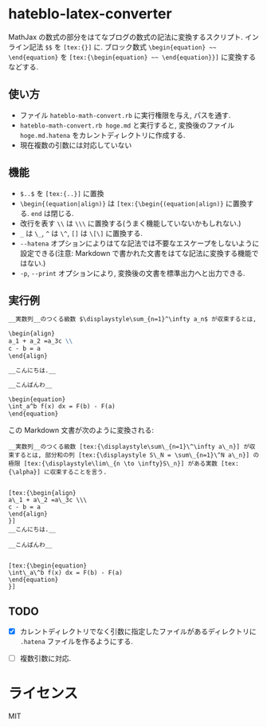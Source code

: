 # hateblo-latex-converter

MathJax の数式の部分をはてなブログの数式の記法に変換するスクリプト. インライン記法 `$$` を `[tex:{}]` に. ブロック数式 `\begin{equation} ~~ \end{equation}` を `[tex:{\begin{equation} ~~ \end{equation}}]` に変換するなどする.

## 使い方

* ファイル `hateblo-math-convert.rb` に実行権限を与え, パスを通す.
* `hateblo-math-convert.rb hoge.md` と実行すると, 変換後のファイル `hoge.md.hatena` をカレントディレクトリに作成する.
 * 現在複数の引数には対応していない

## 機能

* `$..$` を `[tex:{..}]` に置換
* `\begin{(equation|align)}` は `[tex:{\begin{(equation|align)}` に置換する. `end` は閉じる.
* 改行を表す `\\` は `\\\` に置換する(うまく機能していないかもしれない.)
* `_` は `\_`, `^` は `\^`, `[]` は `\[\]` に置換する.
* `--hatena` オプションによりはてな記法では不要なエスケープをしないように設定できる(注意: Markdown で書かれた文書をはてな記法に変換する機能ではない.)
* `-p`, `--print` オプションにより, 変換後の文書を標準出力へと出力できる.

## 実行例

```markdown
__実数列__のつくる級数 $\displaystyle\sum_{n=1}^\infty a_n$ が収束するとは, 部分和の列 $\displaystyle S_N = \sum_{n=1}^N a_n$ の極限 $\displaystyle\lim_{n \to \infty}S_n$ がある実数 $\alpha$ に収束することを言う.

\begin{align}
a_1 + a_2 =a_3c \\
c - b = a
\end{align}

__こんにちは.__

__こんばんわ__

\begin{equation}
\int_a^b f(x) dx = F(b) - F(a)
\end{equation}
```

この Markdown 文書が次のように変換される:

```
__実数列__のつくる級数 [tex:{\displaystyle\sum\_{n=1}\^\infty a\_n}] が収束するとは, 部分和の列 [tex:{\displaystyle S\_N = \sum\_{n=1}\^N a\_n}] の極限 [tex:{\displaystyle\lim\_{n \to \infty}S\_n}] がある実数 [tex:{\alpha}] に収束することを言う.


[tex:{\begin{align}
a\_1 + a\_2 =a\_3c \\\
c - b = a
\end{align}
}]
__こんにちは.__

__こんばんわ__


[tex:{\begin{equation}
\int\_a\^b f(x) dx = F(b) - F(a)
\end{equation}
}]
```

## TODO

- [x] カレントディレクトリでなく引数に指定したファイルがあるディレクトリに `.hatena` ファイルを作るようにする.
- [ ] 複数引数に対応.


# ライセンス

MIT
